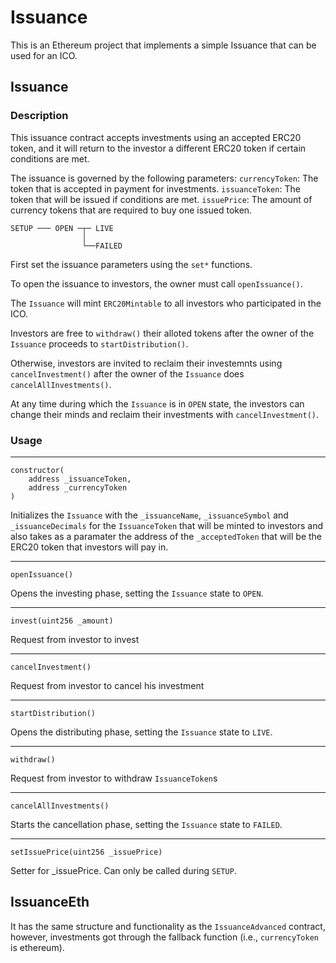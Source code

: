 # Issuance

This is an Ethereum project that implements a simple Issuance that can be used for an ICO.

## Issuance

### Description

This issuance contract accepts investments using an accepted ERC20 token, and it will return to the investor a different ERC20 token if certain conditions are met.

The issuance is governed by the following parameters:
`currencyToken`: The token that is accepted in payment for investments.
`issuanceToken`: The token that will be issued if conditions are met.
`issuePrice`:  The amount of currency tokens that are required to buy one issued token.

```
SETUP ─── OPEN ─┬─ LIVE
                │
                └──FAILED
```

First set the issuance parameters using the `set*` functions.

To open the issuance to investors, the owner must call `openIssuance()`.

The `Issuance` will mint `ERC20Mintable` to all investors who participated in the ICO.

Investors are free to `withdraw()` their alloted tokens after the owner of the `Issuance` proceeds to `startDistribution()`.

Otherwise, investors are invited to reclaim their investemnts using `cancelInvestment()` after the owner of the `Issuance` does `cancelAllInvestments()`.

At any time during which the `Issuance` is in `OPEN` state, the investors can change their minds and reclaim their investments with `cancelInvestment()`.

### Usage
---
```
constructor(
    address _issuanceToken,
    address _currencyToken
)
```
Initializes the `Issuance` with the `_issuanceName`, `_issuanceSymbol` and `_issuanceDecimals` for the `IssuanceToken` that will be minted to investors and also takes as a paramater the address of the `_acceptedToken` that will be the ERC20 token that investors will pay in.

---
```
openIssuance()
```
Opens the investing phase, setting the `Issuance` state to `OPEN`.

---

```
invest(uint256 _amount)
```
Request from investor to invest

---

```
cancelInvestment()
```
Request from investor to cancel his investment

---

```
startDistribution()
```
Opens the distributing phase, setting the `Issuance` state to `LIVE`.

---

```
withdraw()
```
Request from investor to withdraw `IssuanceToken`s

---

```
cancelAllInvestments()
```
Starts the cancellation phase, setting the `Issuance` state to `FAILED`.

---

```
setIssuePrice(uint256 _issuePrice)
```
Setter for _issuePrice. Can only be called during `SETUP`.

## IssuanceEth

It has the same structure and functionality as the `IssuanceAdvanced` contract, however, investments got through the fallback function (i.e., `currencyToken` is ethereum).
